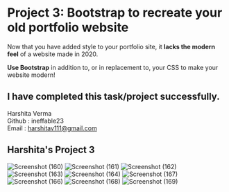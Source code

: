 # Project 3: Bootstrap to recreate your old portfolio website

Now that you have added style to your portfolio site, it **lacks the modern feel** of a website made in 2020.

**Use Bootstrap** in addition to, or in replacement to, your CSS to make your website modern!

## I have completed this task/project successfully.

Harshita Verma <br>
Github : ineffable23 <br>
Email : harshitav111@gmail.com


## Harshita's Project 3

![Screenshot (160)](https://user-images.githubusercontent.com/49369387/103971086-ac6e1200-518f-11eb-82f2-72f53c716831.png)
![Screenshot (161)](https://user-images.githubusercontent.com/49369387/103969916-0b7e5780-518d-11eb-8652-9825169328b3.png)
![Screenshot (162)](https://user-images.githubusercontent.com/49369387/103969923-120ccf00-518d-11eb-81ce-c5aba4723868.png)
![Screenshot (163)](https://user-images.githubusercontent.com/49369387/103969931-1802b000-518d-11eb-8f39-3159c329d478.png)
![Screenshot (164)](https://user-images.githubusercontent.com/49369387/103969956-251f9f00-518d-11eb-95bd-84cd4353cb9e.png)
![Screenshot (167)](https://user-images.githubusercontent.com/49369387/103969960-281a8f80-518d-11eb-9f35-086ef59d598f.png)
![Screenshot (166)](https://user-images.githubusercontent.com/49369387/103969958-26e96280-518d-11eb-8add-a06c8eb9a638.png)
![Screenshot (168)](https://user-images.githubusercontent.com/49369387/103969963-28b32600-518d-11eb-99ce-60cbf13dbae7.png)
![Screenshot (169)](https://user-images.githubusercontent.com/49369387/103969966-294bbc80-518d-11eb-9001-07897d45b2a6.png)
